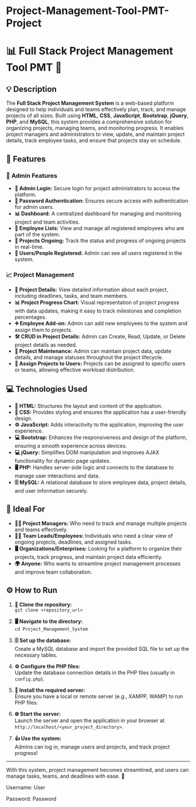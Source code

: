 # Project-Management-Tool-PMT-Project
# 📊 Full Stack Project Management Tool PMT 📅

## 💡 **Description**

The **Full Stack Project Management System** is a web-based platform designed to help individuals and teams effectively plan, track, and manage projects of all sizes. Built using **HTML**, **CSS**, **JavaScript**, **Bootstrap**, **jQuery**, **PHP**, and **MySQL**, this system provides a comprehensive solution for organizing projects, managing teams, and monitoring progress. It enables project managers and administrators to view, update, and maintain project details, track employee tasks, and ensure that projects stay on schedule.


## 🚀 **Features**

### 🔑 **Admin Features**
* **🔐 Admin Login:**  Secure login for project administrators to access the platform.  
* **🔑 Password Authentication:**  Ensures secure access with authentication for admin users.  
* **📊 Dashboard:**  A centralized dashboard for managing and monitoring project and team activities.  
* **👥 Employee Lists:**  View and manage all registered employees who are part of the system.  
* **📂 Projects Ongoing:**  Track the status and progress of ongoing projects in real-time.  
* **👤 Users/People Registered:**  Admin can see all users registered in the system.  

### 📈 **Project Management**
* **📄 Project Details:**  View detailed information about each project, including deadlines, tasks, and team members.  
* **📊 Project Progress Chart:**  Visual representation of project progress with data updates, making it easy to track milestones and completion percentages.  
* **➕ Employee Add-on:**  Admin can add new employees to the system and assign them to projects.  
* **🛠️ CRUD in Project Details:**  Admin can Create, Read, Update, or Delete project details as needed.  
* **🔧 Project Maintenance:**  Admin can maintain project data, update details, and manage statuses throughout the project lifecycle.  
* **📑 Assign Projects to Users:**  Projects can be assigned to specific users or teams, allowing effective workload distribution.  

## 💻 **Technologies Used**

* **🧱 HTML:**  Structures the layout and content of the application.  
* **🎨 CSS:**  Provides styling and ensures the application has a user-friendly design.  
* **⚙️ JavaScript:**  Adds interactivity to the application, improving the user experience.  
* **💻 Bootstrap:**  Enhances the responsiveness and design of the platform, ensuring a smooth experience across devices.  
* **💻 jQuery:**  Simplifies DOM manipulation and improves AJAX functionality for dynamic page updates.  
* **🖥️ PHP:**  Handles server-side logic and connects to the database to manage user interactions and data.  
* **🗄️ MySQL:**  A relational database to store employee data, project details, and user information securely.  

## 🎯 **Ideal For**

* **🧑‍💼 Project Managers:**  Who need to track and manage multiple projects and teams effectively.  
* **👨‍💻 Team Leads/Employees:**  Individuals who need a clear view of ongoing projects, deadlines, and assigned tasks.  
* **🖥️ Organizations/Enterprises:**  Looking for a platform to organize their projects, track progress, and maintain project data efficiently.  
* **🌍 Anyone:**  Who wants to streamline project management processes and improve team collaboration.  

## ⚙️ **How to Run**

1. **📂 Clone the repository:**  
   `git clone <repository_url>`

2. **🖥️ Navigate to the directory:**  
   `cd Project_Management_System`

3. **🗄️ Set up the database:**  
   Create a MySQL database and import the provided SQL file to set up the necessary tables.

4. **⚙️ Configure the PHP files:**  
   Update the database connection details in the PHP files (usually in `config.php`).

5. **🚀 Install the required server:**  
   Ensure you have a local or remote server (e.g., XAMPP, WAMP) to run PHP files.

6. **🌐 Start the server:**  
   Launch the server and open the application in your browser at `http://localhost/<your_project_directory>`.

7. **👍 Use the system:**  
   Admins can log in, manage users and projects, and track project progress!

---

With this system, project management becomes streamlined, and users can manage tasks, teams, and deadlines with ease. 🌟

Username: User

Password: Password
